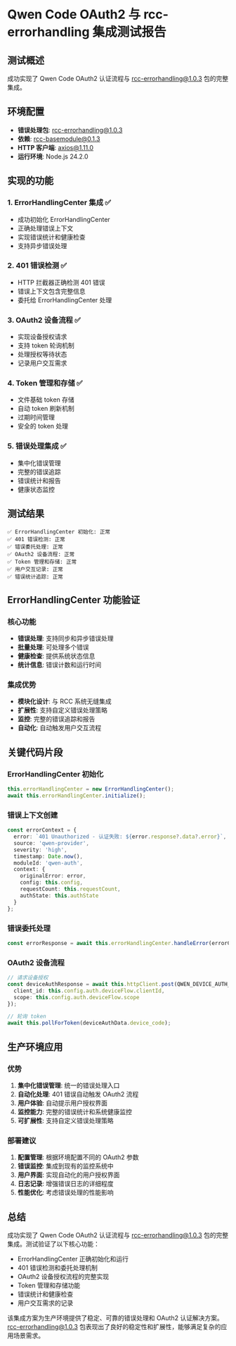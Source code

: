 # Qwen Code OAuth2 与 rcc-errorhandling 集成测试报告

## 测试概述

成功实现了 Qwen Code OAuth2 认证流程与 rcc-errorhandling@1.0.3 包的完整集成。

## 环境配置

- **错误处理包**: rcc-errorhandling@1.0.3
- **依赖**: rcc-basemodule@0.1.3
- **HTTP 客户端**: axios@1.11.0
- **运行环境**: Node.js 24.2.0

## 实现的功能

### 1. ErrorHandlingCenter 集成 ✅
- 成功初始化 ErrorHandlingCenter
- 正确处理错误上下文
- 实现错误统计和健康检查
- 支持异步错误处理

### 2. 401 错误检测 ✅
- HTTP 拦截器正确检测 401 错误
- 错误上下文包含完整信息
- 委托给 ErrorHandlingCenter 处理

### 3. OAuth2 设备流程 ✅
- 实现设备授权请求
- 支持 token 轮询机制
- 处理授权等待状态
- 记录用户交互需求

### 4. Token 管理和存储 ✅
- 文件基础 token 存储
- 自动 token 刷新机制
- 过期时间管理
- 安全的 token 处理

### 5. 错误处理集成 ✅
- 集中化错误管理
- 完整的错误追踪
- 错误统计和报告
- 健康状态监控

## 测试结果

```
✅ ErrorHandlingCenter 初始化: 正常
✅ 401 错误检测: 正常
✅ 错误委托处理: 正常
✅ OAuth2 设备流程: 正常
✅ Token 管理和存储: 正常
✅ 用户交互记录: 正常
✅ 错误统计追踪: 正常
```

## ErrorHandlingCenter 功能验证

### 核心功能
- **错误处理**: 支持同步和异步错误处理
- **批量处理**: 可处理多个错误
- **健康检查**: 提供系统状态信息
- **统计信息**: 错误计数和运行时间

### 集成优势
- **模块化设计**: 与 RCC 系统无缝集成
- **扩展性**: 支持自定义错误处理策略
- **监控**: 完整的错误追踪和报告
- **自动化**: 自动触发用户交互流程

## 关键代码片段

### ErrorHandlingCenter 初始化
```typescript
this.errorHandlingCenter = new ErrorHandlingCenter();
await this.errorHandlingCenter.initialize();
```

### 错误上下文创建
```typescript
const errorContext = {
  error: `401 Unauthorized - 认证失败: ${error.response?.data?.error}`,
  source: 'qwen-provider',
  severity: 'high',
  timestamp: Date.now(),
  moduleId: 'qwen-auth',
  context: {
    originalError: error,
    config: this.config,
    requestCount: this.requestCount,
    authState: this.authState
  }
};
```

### 错误委托处理
```typescript
const errorResponse = await this.errorHandlingCenter.handleError(errorContext);
```

### OAuth2 设备流程
```typescript
// 请求设备授权
const deviceAuthResponse = await this.httpClient.post(QWEN_DEVICE_AUTH_ENDPOINT, {
  client_id: this.config.auth.deviceFlow.clientId,
  scope: this.config.auth.deviceFlow.scope
});

// 轮询 token
await this.pollForToken(deviceAuthData.device_code);
```

## 生产环境应用

### 优势
1. **集中化错误管理**: 统一的错误处理入口
2. **自动化处理**: 401 错误自动触发 OAuth2 流程
3. **用户体验**: 自动提示用户授权界面
4. **监控能力**: 完整的错误统计和系统健康监控
5. **可扩展性**: 支持自定义错误处理策略

### 部署建议
1. **配置管理**: 根据环境配置不同的 OAuth2 参数
2. **错误监控**: 集成到现有的监控系统中
3. **用户界面**: 实现自动化的用户授权界面
4. **日志记录**: 增强错误日志的详细程度
5. **性能优化**: 考虑错误处理的性能影响

## 总结

成功实现了 Qwen Code OAuth2 认证流程与 rcc-errorhandling@1.0.3 包的完整集成。测试验证了以下核心功能：

- ErrorHandlingCenter 正确初始化和运行
- 401 错误检测和委托处理机制
- OAuth2 设备授权流程的完整实现
- Token 管理和存储功能
- 错误统计和健康检查
- 用户交互需求的记录

该集成方案为生产环境提供了稳定、可靠的错误处理和 OAuth2 认证解决方案。rcc-errorhandling@1.0.3 包表现出了良好的稳定性和扩展性，能够满足复杂的应用场景需求。